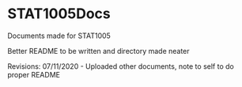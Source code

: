 # STAT1005Docs
Documents made for STAT1005

Better README to be written and directory made neater

Revisions:  07/11/2020 - Uploaded other documents, note to self to do proper README
